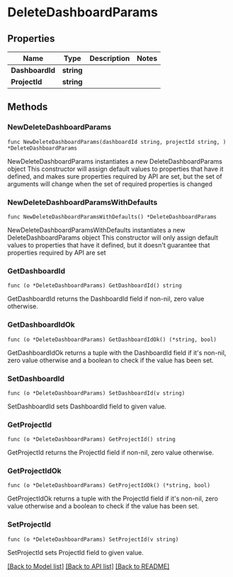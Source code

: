 # DeleteDashboardParams

## Properties

Name | Type | Description | Notes
------------ | ------------- | ------------- | -------------
**DashboardId** | **string** |  | 
**ProjectId** | **string** |  | 

## Methods

### NewDeleteDashboardParams

`func NewDeleteDashboardParams(dashboardId string, projectId string, ) *DeleteDashboardParams`

NewDeleteDashboardParams instantiates a new DeleteDashboardParams object
This constructor will assign default values to properties that have it defined,
and makes sure properties required by API are set, but the set of arguments
will change when the set of required properties is changed

### NewDeleteDashboardParamsWithDefaults

`func NewDeleteDashboardParamsWithDefaults() *DeleteDashboardParams`

NewDeleteDashboardParamsWithDefaults instantiates a new DeleteDashboardParams object
This constructor will only assign default values to properties that have it defined,
but it doesn't guarantee that properties required by API are set

### GetDashboardId

`func (o *DeleteDashboardParams) GetDashboardId() string`

GetDashboardId returns the DashboardId field if non-nil, zero value otherwise.

### GetDashboardIdOk

`func (o *DeleteDashboardParams) GetDashboardIdOk() (*string, bool)`

GetDashboardIdOk returns a tuple with the DashboardId field if it's non-nil, zero value otherwise
and a boolean to check if the value has been set.

### SetDashboardId

`func (o *DeleteDashboardParams) SetDashboardId(v string)`

SetDashboardId sets DashboardId field to given value.


### GetProjectId

`func (o *DeleteDashboardParams) GetProjectId() string`

GetProjectId returns the ProjectId field if non-nil, zero value otherwise.

### GetProjectIdOk

`func (o *DeleteDashboardParams) GetProjectIdOk() (*string, bool)`

GetProjectIdOk returns a tuple with the ProjectId field if it's non-nil, zero value otherwise
and a boolean to check if the value has been set.

### SetProjectId

`func (o *DeleteDashboardParams) SetProjectId(v string)`

SetProjectId sets ProjectId field to given value.



[[Back to Model list]](../README.md#documentation-for-models) [[Back to API list]](../README.md#documentation-for-api-endpoints) [[Back to README]](../README.md)


